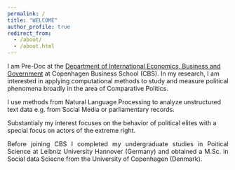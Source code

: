```yaml
---
permalink: /
title: "WELCOME"
author_profile: true
redirect_from: 
  - /about/
  - /about.html
---
```



I am Pre-Doc at the [Department of International Economics, Business and Government](https://www.cbs.dk/en/research/departments-and-centres/department-of-international-economics-government-and-business/staff/dregb) at Copenhagen Business School (CBS).
In my research, I am interested in applying computational methods to study and measure political phenomena broadly in the area of Comparative Politics. 

I use methods from Natural Language Processing to analyze unstructured text data e.g. from Social Media or parliamentary records. 

Substantialy my interest focuses on the behavior of political elites with a special focus on actors of the extreme right. 

<p style='text-align: justify;'> Before joining CBS I completed my undergraduate studies in Poitical Science at Leibniz University Hannover (Germany) and obtained a M.Sc. in Social data Sciecne from the University of Copenhagen (Denmark). </p>

[link to image by SQUAREBRACKETS text and then in NORMALBRACKETS path in github like images slash image png]: #


